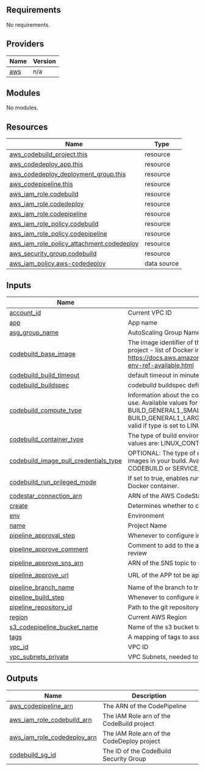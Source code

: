 <!-- BEGIN_TF_DOCS -->
## Requirements

No requirements.

## Providers

| Name | Version |
|------|---------|
| <a name="provider_aws"></a> [aws](#provider\_aws) | n/a |

## Modules

No modules.

## Resources

| Name | Type |
|------|------|
| [aws_codebuild_project.this](https://registry.terraform.io/providers/hashicorp/aws/latest/docs/resources/codebuild_project) | resource |
| [aws_codedeploy_app.this](https://registry.terraform.io/providers/hashicorp/aws/latest/docs/resources/codedeploy_app) | resource |
| [aws_codedeploy_deployment_group.this](https://registry.terraform.io/providers/hashicorp/aws/latest/docs/resources/codedeploy_deployment_group) | resource |
| [aws_codepipeline.this](https://registry.terraform.io/providers/hashicorp/aws/latest/docs/resources/codepipeline) | resource |
| [aws_iam_role.codebuild](https://registry.terraform.io/providers/hashicorp/aws/latest/docs/resources/iam_role) | resource |
| [aws_iam_role.codedeploy](https://registry.terraform.io/providers/hashicorp/aws/latest/docs/resources/iam_role) | resource |
| [aws_iam_role.codepipeline](https://registry.terraform.io/providers/hashicorp/aws/latest/docs/resources/iam_role) | resource |
| [aws_iam_role_policy.codebuild](https://registry.terraform.io/providers/hashicorp/aws/latest/docs/resources/iam_role_policy) | resource |
| [aws_iam_role_policy.codepipeline](https://registry.terraform.io/providers/hashicorp/aws/latest/docs/resources/iam_role_policy) | resource |
| [aws_iam_role_policy_attachment.codedeploy](https://registry.terraform.io/providers/hashicorp/aws/latest/docs/resources/iam_role_policy_attachment) | resource |
| [aws_security_group.codebuild](https://registry.terraform.io/providers/hashicorp/aws/latest/docs/resources/security_group) | resource |
| [aws_iam_policy.aws-codedeploy](https://registry.terraform.io/providers/hashicorp/aws/latest/docs/data-sources/iam_policy) | data source |

## Inputs

| Name | Description | Type | Default | Required |
|------|-------------|------|---------|:--------:|
| <a name="input_account_id"></a> [account\_id](#input\_account\_id) | Current VPC ID | `string` | `"vpc-12345"` | no |
| <a name="input_app"></a> [app](#input\_app) | App name | `string` | `"web"` | no |
| <a name="input_asg_group_name"></a> [asg\_group\_name](#input\_asg\_group\_name) | AutoScaling Group Name to attach to codedeploy | `list(string)` | `null` | no |
| <a name="input_codebuild_base_image"></a> [codebuild\_base\_image](#input\_codebuild\_base\_image) | The image identifier of the Docker image to use for this build project - list of Docker images provided by AWS CodeBuild -> https://docs.aws.amazon.com/codebuild/latest/userguide/build-env-ref-available.html | `string` | `"aws/codebuild/standard:6.0"` | no |
| <a name="input_codebuild_build_timeout"></a> [codebuild\_build\_timeout](#input\_codebuild\_build\_timeout) | default timeout in minutes for the build to be completed | `string` | `"10"` | no |
| <a name="input_codebuild_buildspec"></a> [codebuild\_buildspec](#input\_codebuild\_buildspec) | codebuild buildspec definition | `string` | `"none"` | no |
| <a name="input_codebuild_compute_type"></a> [codebuild\_compute\_type](#input\_codebuild\_compute\_type) | Information about the compute resources the build project will use. Available values for this parameter are: BUILD\_GENERAL1\_SMALL, BUILD\_GENERAL1\_MEDIUM or BUILD\_GENERAL1\_LARGE. BUILD\_GENERAL1\_SMALL is only valid if type is set to LINUX\_CONTAINER | `string` | `"BUILD_GENERAL1_SMALL"` | no |
| <a name="input_codebuild_container_type"></a> [codebuild\_container\_type](#input\_codebuild\_container\_type) | The type of build environment to use for related builds. Available values are: LINUX\_CONTAINER or WINDOWS\_CONTAINER | `string` | `"LINUX_CONTAINER"` | no |
| <a name="input_codebuild_image_pull_credentials_type"></a> [codebuild\_image\_pull\_credentials\_type](#input\_codebuild\_image\_pull\_credentials\_type) | OPTIONAL: The type of credentials AWS CodeBuild uses to pull images in your build. Available values for this parameter are CODEBUILD or SERVICE\_ROLE | `string` | `"CODEBUILD"` | no |
| <a name="input_codebuild_run_prileged_mode"></a> [codebuild\_run\_prileged\_mode](#input\_codebuild\_run\_prileged\_mode) | If set to true, enables running the Docker daemon inside a Docker container. | `bool` | `true` | no |
| <a name="input_codestar_connection_arn"></a> [codestar\_connection\_arn](#input\_codestar\_connection\_arn) | ARN of the AWS CodeStar connection to the bitbucket repo | `string` | `"none"` | no |
| <a name="input_create"></a> [create](#input\_create) | Determines whether to create this module resources or not | `bool` | `true` | no |
| <a name="input_env"></a> [env](#input\_env) | Environment | `string` | `"dev"` | no |
| <a name="input_name"></a> [name](#input\_name) | Project Name | `string` | `"wethink"` | no |
| <a name="input_pipeline_approval_step"></a> [pipeline\_approval\_step](#input\_pipeline\_approval\_step) | Whenever to configure in CodePipeline the Approval step | `bool` | `false` | no |
| <a name="input_pipeline_approve_comment"></a> [pipeline\_approve\_comment](#input\_pipeline\_approve\_comment) | Comment to add to the approval message to help with the review | `string` | `"Please approve to deploy in"` | no |
| <a name="input_pipeline_approve_sns_arn"></a> [pipeline\_approve\_sns\_arn](#input\_pipeline\_approve\_sns\_arn) | ARN of the SNS topic to send the approval message to | `string` | `"none"` | no |
| <a name="input_pipeline_approve_url"></a> [pipeline\_approve\_url](#input\_pipeline\_approve\_url) | URL of the APP tot be approved on CodePipeline to be reviewed | `string` | `"http://dev.getwethink.com/we-think-admin/v1/api-docs/"` | no |
| <a name="input_pipeline_branch_name"></a> [pipeline\_branch\_name](#input\_pipeline\_branch\_name) | Name of the branch to track and deploy using AWS Pipeline | `string` | `"master"` | no |
| <a name="input_pipeline_build_step"></a> [pipeline\_build\_step](#input\_pipeline\_build\_step) | Whenever to configure in CodePipeline the Codebuild step | `bool` | `true` | no |
| <a name="input_pipeline_repository_id"></a> [pipeline\_repository\_id](#input\_pipeline\_repository\_id) | Path to the git repository of the App | `string` | `"mmoirano/none"` | no |
| <a name="input_region"></a> [region](#input\_region) | Current AWS Region | `string` | `"us-east-1"` | no |
| <a name="input_s3_codepipeline_bucket_name"></a> [s3\_codepipeline\_bucket\_name](#input\_s3\_codepipeline\_bucket\_name) | Name of the s3 bucket to store the Codepipeline Artifacts | `string` | `"none"` | no |
| <a name="input_tags"></a> [tags](#input\_tags) | A mapping of tags to assign to the resource | `map(string)` | n/a | yes |
| <a name="input_vpc_id"></a> [vpc\_id](#input\_vpc\_id) | VPC ID | `string` | `"vpc-12345"` | no |
| <a name="input_vpc_subnets_private"></a> [vpc\_subnets\_private](#input\_vpc\_subnets\_private) | VPC Subnets, needed to run Codebuild inside the VPC subnets | `list(string)` | `[]` | no |

## Outputs

| Name | Description |
|------|-------------|
| <a name="output_aws_codepipeline_arn"></a> [aws\_codepipeline\_arn](#output\_aws\_codepipeline\_arn) | The ARN of the CodePipeline |
| <a name="output_aws_iam_role_codebuild_arn"></a> [aws\_iam\_role\_codebuild\_arn](#output\_aws\_iam\_role\_codebuild\_arn) | The IAM Role arn of the CodeBuild project |
| <a name="output_aws_iam_role_codedeploy_arn"></a> [aws\_iam\_role\_codedeploy\_arn](#output\_aws\_iam\_role\_codedeploy\_arn) | The IAM Role arn of the CodeDeploy project |
| <a name="output_codebuild_sg_id"></a> [codebuild\_sg\_id](#output\_codebuild\_sg\_id) | The ID of the CodeBuild Security Group |
<!-- END_TF_DOCS -->
